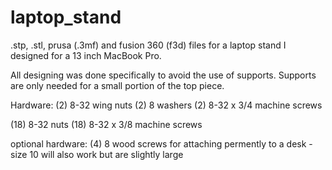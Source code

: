 # laptop_stand
.stp, .stl, prusa (.3mf) and fusion 360 (f3d) files for a laptop stand I designed for a 13 inch MacBook Pro. 

All designing was done specifically to avoid the use of supports. Supports are only needed for a small portion of the top piece.

Hardware: 
(2) 8-32 wing nuts
(2) 8 washers
(2) 8-32 x 3/4 machine screws

(18) 8-32 nuts
(18) 8-32 x 3/8 machine screws

optional hardware:
(4) 8 wood screws for attaching permently to a desk
        - size 10 will also work but are slightly large
        
